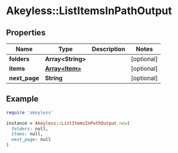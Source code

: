 # Akeyless::ListItemsInPathOutput

## Properties

| Name | Type | Description | Notes |
| ---- | ---- | ----------- | ----- |
| **folders** | **Array&lt;String&gt;** |  | [optional] |
| **items** | [**Array&lt;Item&gt;**](Item.md) |  | [optional] |
| **next_page** | **String** |  | [optional] |

## Example

```ruby
require 'akeyless'

instance = Akeyless::ListItemsInPathOutput.new(
  folders: null,
  items: null,
  next_page: null
)
```


